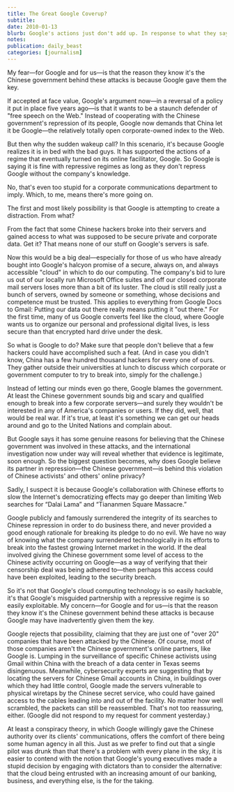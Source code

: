 ```yaml
---
title: The Great Google Coverup?
subtitle: 
date: 2010-01-13
blurb: Google's actions just don't add up. In response to what they say they suspect was a Chinese government-supported cyberattack, including hacking into the Gmail accounts of human-rights activists, the search giant says it has had a change of heart about censoring Google results on behalf of the Chinese regime and may instead leave the country. Which logically makes about as much logical sense as invading Iraq in retaliation for the 9/11 attacks. And probably hides just as much real information about what the heck is actually going on.
notes: 
publication: daily_beast
categories: [journalism]
---
```


My fear—for Google and for us—is that the reason they know it's the Chinese government behind these attacks is because Google gave them the key.

If accepted at face value, Google's argument now—in a reversal of a policy it put in place five years ago—is that it wants to be a staunch defender of "free speech on the Web." Instead of cooperating with the Chinese government's repression of its people, Google now demands that China let it be Google—the relatively totally open corporate-owned index to the Web.

But then why the sudden wakeup call? In this scenario, it's because Google realizes it is in bed with the bad guys. It has supported the actions of a regime that eventually turned on its online facilitator, Google. So Google is saying it is fine with repressive regimes as long as they don't repress Google without the company's knowledge.

No, that's even too stupid for a corporate communications department to imply. Which, to me, means there's more going on.

The first and most likely possibility is that Google is attempting to create a distraction. From what?

From the fact that some Chinese hackers broke into their servers and gained access to what was supposed to be secure private and corporate data. Get it? That means none of our stuff on Google's servers is safe.

Now this would be a big deal—especially for those of us who have already bought into Google's halcyon promise of a secure, always on, and always accessible "cloud" in which to do our computing. The company's bid to lure us out of our locally run Microsoft Office suites and off our closed corporate mail servers loses more than a bit of its luster. The cloud is still really just a bunch of servers, owned by someone or something, whose decisions and competence must be trusted. This applies to everything from Google Docs to Gmail: Putting our data out there really means putting it "out there." For the first time, many of us Google converts feel like the cloud, where Google wants us to organize our personal and professional digital lives, is less secure than that encrypted hard drive under the desk.

So what is Google to do? Make sure that people don't believe that a few hackers could have accomplished such a feat. (And in case you didn't know, China has a few hundred thousand hackers for every one of ours. They gather outside their universities at lunch to discuss which corporate or government computer to try to break into, simply for the challenge.)

Instead of letting our minds even go there, Google blames the government. At least the Chinese government sounds big and scary and qualified enough to break into a few corporate servers—and surely they wouldn't be interested in any of America's companies or users. If they did, well, that would be real war. If it's true, at least it's something we can get our heads around and go to the United Nations and complain about.

But Google says it has some genuine reasons for believing that the Chinese government was involved in these attacks, and the international investigation now under way will reveal whether that evidence is legitimate, soon enough. So the biggest question becomes, why does Google believe its partner in repression—the Chinese government—is behind this violation of Chinese activists' and others' online privacy?

Sadly, I suspect it is because Google's collaboration with Chinese efforts to slow the Internet's democratizing effects may go deeper than limiting Web searches for “Dalai Lama” and “Tiananmen Square Massacre.”

Google publicly and famously surrendered the integrity of its searches to Chinese repression in order to do business there, and never provided a good enough rationale for breaking its pledge to do no evil. We have no way of knowing what the company surrendered technologically in its efforts to break into the fastest growing Internet market in the world. If the deal involved giving the Chinese government some level of access to the Chinese activity occurring on Google—as a way of verifying that their censorship deal was being adhered to—then perhaps this access could have been exploited, leading to the security breach.

So it's not that Google's cloud computing technology is so easily hackable, it's that Google's misguided partnership with a repressive regime is so easily exploitable. My concern—for Google and for us—is that the reason they know it's the Chinese government behind these attacks is because Google may have inadvertently given them the key.

Google rejects that possibility, claiming that they are just one of "over 20" companies that have been attacked by the Chinese. Of course, most of those companies aren't the Chinese government's online partners, like Google is. Lumping in the surveillance of specific Chinese activists using Gmail within China with the breach of a data center in Texas seems disingenuous. Meanwhile, cybersecurity experts are suggesting that by locating the servers for Chinese Gmail accounts in China, in buildings over which they had little control, Google made the servers vulnerable to physical wiretaps by the Chinese secret service, who could have gained access to the cables leading into and out of the facility. No matter how well scrambled, the packets can still be reassembled. That's not too reassuring, either. (Google did not respond to my request for comment yesterday.)

At least a conspiracy theory, in which Google willingly gave the Chinese authority over its clients' communications, offers the comfort of there being some human agency in all this. Just as we prefer to find out that a single pilot was drunk than that there's a problem with every plane in the sky, it is easier to contend with the notion that Google's young executives made a stupid decision by engaging with dictators than to consider the alternative: that the cloud being entrusted with an increasing amount of our banking, business, and everything else, is the for the taking.
